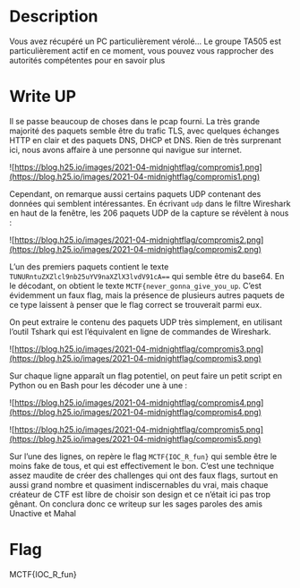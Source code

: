 # Description
Vous avez récupéré un PC particulièrement vérolé... Le groupe TA505 est particulièrement actif en ce moment, vous pouvez vous rapprocher des autorités compétentes pour en savoir plus

# Write UP
Il se passe beaucoup de choses dans le pcap fourni. La très grande 
majorité des paquets semble être du trafic TLS, avec quelques échanges 
HTTP en clair et des paquets DNS, DHCP et DNS. Rien de très surprenant 
ici, nous avons affaire à une personne qui navigue sur internet.

![https://blog.h25.io/images/2021-04-midnightflag/compromis1.png](https://blog.h25.io/images/2021-04-midnightflag/compromis1.png)

Cependant, on remarque aussi certains paquets UDP contenant des données qui semblent intéressantes. En écrivant `udp` dans le filtre Wireshark en haut de la fenêtre, les 206 paquets UDP de la capture se révèlent à nous :

![https://blog.h25.io/images/2021-04-midnightflag/compromis2.png](https://blog.h25.io/images/2021-04-midnightflag/compromis2.png)

L’un des premiers paquets contient le texte `TUNURntuZXZlcl9nb25uYV9naXZlX3lvdV91cA==` qui semble être du base64. En le décodant, on obtient le texte `MCTF{never_gonna_give_you_up`.
 C’est évidemment un faux flag, mais la présence de plusieurs autres 
paquets de ce type laissent à penser que le flag correct se trouverait 
parmi eux.

On peut extraire le contenu des paquets UDP très simplement, en 
utilisant l’outil Tshark qui est l’équivalent en ligne de commandes de 
Wireshark.

![https://blog.h25.io/images/2021-04-midnightflag/compromis3.png](https://blog.h25.io/images/2021-04-midnightflag/compromis3.png)

Sur chaque ligne apparaît un flag potentiel, on peut faire un petit script en Python ou en Bash pour les décoder une à une :

![https://blog.h25.io/images/2021-04-midnightflag/compromis4.png](https://blog.h25.io/images/2021-04-midnightflag/compromis4.png)

![https://blog.h25.io/images/2021-04-midnightflag/compromis5.png](https://blog.h25.io/images/2021-04-midnightflag/compromis5.png)

Sur l’une des lignes, on repère le flag `MCTF{IOC_R_fun}`
 qui semble être le moins fake de tous, et qui est effectivement le bon.
 C’est une technique assez maudite de créer des challenges qui ont des 
faux flags, surtout en aussi grand nombre et quasiment indiscernables du
 vrai, mais chaque créateur de CTF est libre de choisir son design et ce
 n’était ici pas trop gênant. On conclura donc ce writeup sur les sages 
paroles des amis Unactive et Mahal

# Flag
MCTF{IOC_R_fun} 